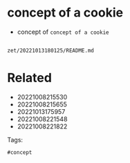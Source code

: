 # concept of a cookie

- concept of `concept of a cookie`

```
```

` zet/20221013180125/README.md `

# Related

- 20221008215530
- 20221008215655
- 20221013175957
- 20221008221548
- 20221008221822

Tags:

    #concept
